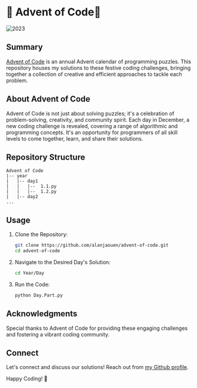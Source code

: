 # 🎄 Advent of Code🎄

![2023](https://img.shields.io/badge/2023-6%E2%AD%90-green.svg?style=for-the-badge)

## Summary

[Advent of Code](http://adventofcode.com/) is an annual Advent calendar of programming puzzles. This repository houses my solutions to these festive coding challenges, bringing together a collection of creative and efficient approaches to tackle each problem.

## About Advent of Code

Advent of Code is not just about solving puzzles; it's a celebration of problem-solving, creativity, and community spirit. Each day in December, a new coding challenge is revealed, covering a range of algorithmic and programming concepts. It's an opportunity for programmers of all skill levels to come together, learn, and share their solutions.

## Repository Structure

```tree
Advent of Code
|-- year
|   |-- day1
|   |   |--  1.1.py
|   |   |--  1.2.py
|   |-- day2
...
```

## Usage

1. Clone the Repository:

    ```bash
    git clone https://github.com/alanjaouen/advent-of-code.git
    cd advent-of-code
    ```

1. Navigate to the Desired Day's Solution:

    ```bash
    cd Year/Day
    ```

1. Run the Code:

    ```bash
    python Day.Part.py
    ```

## Acknowledgments

Special thanks to Advent of Code for providing these engaging challenges and fostering a vibrant coding community.

## Connect

Let's connect and discuss our solutions! Reach out from [my Github profile](https://github.com/alanjaouen).

Happy Coding! 🚀
